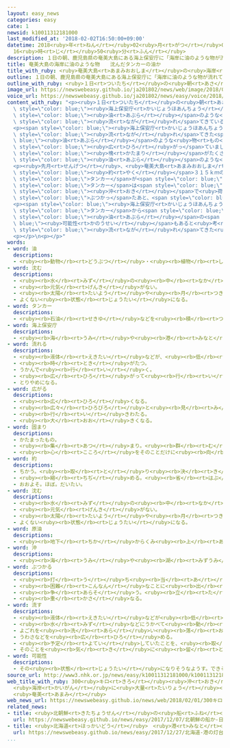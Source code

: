 ```yaml
---
layout: easy_news
categories: easy
cate: 1
newsid: k10011312181000
last_modified_at: '2018-02-02T16:50:00+09:00'
datetime: 2018<ruby>年<rt>ねん</rt></ruby>02<ruby>月<rt>がつ</rt></ruby>02<ruby>日<rt>にち</rt></ruby>
  16<ruby>時<rt>じ</rt></ruby>50<ruby>分<rt>ふん</rt></ruby>
description: １日の朝、鹿児島県の奄美大島にある海上保安庁に「海岸に油のような物が流れてきている」という連絡がありました。
title: 奄美大島の海岸に油のような物　　沈んだタンカーの油か
title_with_ruby: <ruby>奄美大島<rt>あまみおおしま</rt></ruby>の<ruby>海岸<rt>かいがん</rt></ruby>に<ruby>油<rt>あぶら</rt></ruby>のような<ruby>物<rt>もの</rt></ruby>　　<ruby>沈<rt>しず</rt></ruby>んだタンカーの<ruby>油<rt>あぶら</rt></ruby>か
outline: １日の朝、鹿児島県の奄美大島にある海上保安庁に「海岸に油のような物が流れてきている」という連絡がありました。
outline_with_ruby: <ruby>１日<rt>ついたち</rt></ruby>の<ruby>朝<rt>あさ</rt></ruby>、<ruby>鹿児島県<rt>かごしまけん</rt></ruby>の<ruby>奄美大島<rt>あまみおおしま</rt></ruby>にある<ruby>海上保安庁<rt>かいじょうほあんちょう</rt></ruby>に「<ruby>海岸<rt>かいがん</rt></ruby>に<ruby>油<rt>あぶら</rt></ruby>のような<ruby>物<rt>もの</rt></ruby>が<ruby>流<rt>なが</rt></ruby>れてきている」という<ruby>連絡<rt>れんらく</rt></ruby>がありました。
image_url: https://newswebeasy.github.io/ja201802/news/web/image/2018/02/01/K10011312181_1802012248_1802012249_01_02.jpg
voice_url: https://newswebeasy.github.io/ja201802/news/easy/voice/2018/02/02/k10011312181000.mp3
content_with_ruby: "<p><ruby>１日<rt>ついたち</rt></ruby>の<ruby>朝<rt>あさ</rt></ruby>、<ruby>鹿児島県<rt>かごしまけん</rt></ruby>の<ruby>奄美大島<rt>あまみおおしま</rt></ruby>にある<span\
  \ style=\"color: blue;\"><ruby>海上保安庁<rt>かいじょうほあんちょう</rt></ruby></span>に「<ruby>海岸<rt>かいがん</rt></ruby>に<span\
  \ style=\"color: blue;\"><ruby>油<rt>あぶら</rt></ruby></span>のような<ruby>物<rt>もの</rt></ruby>が<span\
  \ style=\"color: blue;\"><ruby>流<rt>なが</rt></ruby>れ</span>てきている」という<ruby>連絡<rt>れんらく</rt></ruby>がありました。</p>\n\
  <p><span style=\"color: blue;\"><ruby>海上保安庁<rt>かいじょうほあんちょう</rt></ruby></span>が<ruby>調<rt>しら</rt></ruby>べると、<ruby>奄美大島<rt>あまみおおしま</rt></ruby>の<ruby>朝仁海岸<rt>あさにかいがん</rt></ruby>では、<span\
  \ style=\"color: blue;\"><ruby>流<rt>なが</rt></ruby>れ</span>てきた<span style=\"color:\
  \ blue;\"><ruby>油<rt>あぶら</rt></ruby></span>のような<ruby>物<rt>もの</rt></ruby>が５００ｍぐらい<span\
  \ style=\"color: blue;\"><ruby>広<rt>ひろ</rt></ruby>がっ</span>ていました。<ruby>海岸<rt>かいがん</rt></ruby>には<ruby>黒<rt>くろ</rt></ruby>い<span\
  \ style=\"color: blue;\"><ruby>塊<rt>かたまり</rt></ruby></span>がたくさん<ruby>落<rt>お</rt></ruby>ちていました。<span\
  \ style=\"color: blue;\"><ruby>油<rt>あぶら</rt></ruby></span>のような<ruby>物<rt>もの</rt></ruby>は、<ruby>奄美大島<rt>あまみおおしま</rt></ruby>のほかの<ruby>多<rt>おお</rt></ruby>くの<ruby>海岸<rt>かいがん</rt></ruby>でも<ruby>見<rt>み</rt></ruby>つかりました。</p>\n\
  <p><ruby>先月<rt>せんげつ</rt></ruby>、<ruby>奄美大島<rt>あまみおおしま</rt></ruby>から<ruby>西<rt>にし</rt></ruby>に<span\
  \ style=\"color: blue;\"><ruby>約<rt>やく</rt></ruby></span>３１５ｋｍの<ruby>日本<rt>にっぽん</rt></ruby>の<ruby>海<rt>うみ</rt></ruby>で、イランの<ruby>会社<rt>かいしゃ</rt></ruby>の<span\
  \ style=\"color: blue;\">タンカー</span>が<span style=\"color: blue;\"><ruby>沈<rt>しず</rt></ruby>む</span><ruby>事故<rt>じこ</rt></ruby>がありました。この<span\
  \ style=\"color: blue;\">タンカー</span>は<span style=\"color: blue;\"><ruby>原油<rt>げんゆ</rt></ruby></span>を<ruby>運<rt>はこ</rt></ruby>んでいて、<ruby>中国<rt>ちゅうごく</rt></ruby>の<ruby>上海<rt>しゃんはい</rt></ruby>の<span\
  \ style=\"color: blue;\"><ruby>沖<rt>おき</rt></ruby></span>で<ruby>荷物<rt>にもつ</rt></ruby>を<ruby>運<rt>はこ</rt></ruby>ぶ<ruby>大<rt>おお</rt></ruby>きな<ruby>船<rt>ふね</rt></ruby>と<span\
  \ style=\"color: blue;\">ぶつかっ</span>たあと、<span style=\"color: blue;\"><ruby>流<rt>なが</rt></ruby>さ</span>れていました。</p>\n\
  <p><span style=\"color: blue;\"><ruby>海上保安庁<rt>かいじょうほあんちょう</rt></ruby></span>は、この<span\
  \ style=\"color: blue;\">タンカー</span>から<span style=\"color: blue;\"><ruby>流<rt>なが</rt></ruby>れ</span>た<span\
  \ style=\"color: blue;\"><ruby>油<rt>あぶら</rt></ruby></span>の<span style=\"color:\
  \ blue;\"><ruby>可能性<rt>かのうせい</rt></ruby></span>もあると<ruby>考<rt>かんが</rt></ruby>えて、<ruby>海岸<rt>かいがん</rt></ruby>に<span\
  \ style=\"color: blue;\"><ruby>流<rt>なが</rt></ruby>れ</span>てきた<ruby>物<rt>もの</rt></ruby>について<ruby>調<rt>しら</rt></ruby>べています。</p>\n\
  <p></p>\n<p></p>"
words:
- word: 油
  descriptions:
  - <ruby><rb>動物</rb><rt>どうぶつ</rt></ruby>・<ruby><rb>植物</rb><rt>しょくぶつ</rt></ruby>・<ruby><rb>鉱物</rb><rt>こうぶつ</rt></ruby>からとった、<ruby><rb>水</rb><rt>みず</rt></ruby>と<ruby><rb>混</rb><rt>ま</rt></ruby>ざらない、<ruby><rb>燃</rb><rt>も</rt></ruby>えやすい<ruby><rb>液体</rb><rt>えきたい</rt></ruby>。
- word: 沈む
  descriptions:
  - <ruby><rb>水</rb><rt>みず</rt></ruby>の<ruby><rb>中</rb><rt>なか</rt></ruby>に<ruby><rb>深</rb><rt>ふか</rt></ruby>く<ruby><rb>入</rb><rt>はい</rt></ruby>る。
  - <ruby><rb>元気</rb><rt>げんき</rt></ruby>がない。
  - <ruby><rb>太陽</rb><rt>たいよう</rt></ruby>や<ruby><rb>月</rb><rt>つき</rt></ruby>が<ruby><rb>地平線</rb><rt>ちへいせん</rt></ruby>にかくれる。
  - よくない<ruby><rb>状態</rb><rt>じょうたい</rt></ruby>になる。
- word: タンカー
  descriptions:
  - <ruby><rb>石油</rb><rt>せきゆ</rt></ruby>などを<ruby><rb>積</rb><rt>つ</rt></ruby>んで<ruby><rb>運</rb><rt>はこ</rt></ruby>ぶ<ruby><rb>船</rb><rt>ふね</rt></ruby>。<ruby><rb>油送船</rb><rt>ゆそうせん</rt></ruby>。
- word: 海上保安庁
  descriptions:
  - <ruby><rb>海</rb><rt>うみ</rt></ruby>や<ruby><rb>港</rb><rt>みなと</rt></ruby>で、<ruby><rb>船</rb><rt>ふね</rt></ruby>の<ruby><rb>安全</rb><rt>あんぜん</rt></ruby>を<ruby><rb>守</rb><rt>まも</rt></ruby>ったり、<ruby><rb>法</rb><rt>ほう</rt></ruby>に<ruby><rb>違反</rb><rt>いはん</rt></ruby>することを<ruby><rb>防</rb><rt>ふせ</rt></ruby>いだりする<ruby><rb>国</rb><rt>くに</rt></ruby>の<ruby><rb>役所</rb><rt>やくしょ</rt></ruby>。
- word: 流れる
  descriptions:
  - <ruby><rb>液体</rb><rt>えきたい</rt></ruby>などが、<ruby><rb>低</rb><rt>ひく</rt></ruby>いほうへ<ruby><rb>動</rb><rt>うご</rt></ruby>く。
  - <ruby><rb>時</rb><rt>とき</rt></ruby>がたつ。
  - うかんで<ruby><rb>行</rb><rt>い</rt></ruby>く。
  - <ruby><rb>広</rb><rt>ひろ</rt></ruby>がって<ruby><rb>行</rb><rt>い</rt></ruby>く。
  - とりやめになる。
- word: 広がる
  descriptions:
  - <ruby><rb>広</rb><rt>ひろ</rt></ruby>くなる。
  - <ruby><rb>広々</rb><rt>ひろびろ</rt></ruby>と<ruby><rb>見</rb><rt>み</rt></ruby>わたせる。
  - <ruby><rb>行</rb><rt>い</rt></ruby>きわたる。
  - <ruby><rb>大</rb><rt>おお</rt></ruby>きくなる。
- word: 固まり
  descriptions:
  - かたまったもの。
  - <ruby><rb>集</rb><rt>あつ</rt></ruby>まり。<ruby><rb>群</rb><rt>む</rt></ruby>れ。
  - <ruby><rb>心</rb><rt>こころ</rt></ruby>をそのことだけに<ruby><rb>向</rb><rt>む</rt></ruby>ける。
- word: 約
  descriptions:
  - ちかう。<ruby><rb>取</rb><rt>と</rt></ruby>り<ruby><rb>決</rb><rt>き</rt></ruby>める。
  - <ruby><rb>縮</rb><rt>ちぢ</rt></ruby>める。<ruby><rb>省</rb><rt>はぶ</rt></ruby>く。<ruby><rb>簡単</rb><rt>かんたん</rt></ruby>にする。
  - おおよそ。ほぼ。だいたい。
- word: 沈む
  descriptions:
  - <ruby><rb>水</rb><rt>みず</rt></ruby>の<ruby><rb>中</rb><rt>なか</rt></ruby>に<ruby><rb>深</rb><rt>ふか</rt></ruby>く<ruby><rb>入</rb><rt>はい</rt></ruby>る。
  - <ruby><rb>元気</rb><rt>げんき</rt></ruby>がない。
  - <ruby><rb>太陽</rb><rt>たいよう</rt></ruby>や<ruby><rb>月</rb><rt>つき</rt></ruby>が<ruby><rb>地平線</rb><rt>ちへいせん</rt></ruby>にかくれる。
  - よくない<ruby><rb>状態</rb><rt>じょうたい</rt></ruby>になる。
- word: 原油
  descriptions:
  - <ruby><rb>地下</rb><rt>ちか</rt></ruby>からくみ<ruby><rb>上</rb><rt>あ</rt></ruby>げたままで、まだ<ruby><rb>精製</rb><rt>せいせい</rt></ruby>していない<ruby><rb>石油</rb><rt>せきゆ</rt></ruby>。
- word: 沖
  descriptions:
  - <ruby><rb>海</rb><rt>うみ</rt></ruby>や<ruby><rb>湖</rb><rt>みずうみ</rt></ruby>で、<ruby><rb>岸</rb><rt>きし</rt></ruby>から<ruby><rb>遠</rb><rt>とお</rt></ruby>くはなれた<ruby><rb>所</rb><rt>ところ</rt></ruby>。
- word: ぶつかる
  descriptions:
  - <ruby><rb>打</rb><rt>う</rt></ruby>ち<ruby><rb>当</rb><rt>あ</rt></ruby>たる。つき<ruby><rb>当</rb><rt>あ</rt></ruby>たる。
  - <ruby><rb>困難</rb><rt>こんなん</rt></ruby>なことに<ruby><rb>出</rb><rt>で</rt></ruby>あう。
  - <ruby><rb>争</rb><rt>あらそ</rt></ruby>う。<ruby><rb>立</rb><rt>た</rt></ruby>ち<ruby><rb>向</rb><rt>む</rt></ruby>かう。
  - <ruby><rb>重</rb><rt>かさ</rt></ruby>なる。
- word: 流す
  descriptions:
  - <ruby><rb>液体</rb><rt>えきたい</rt></ruby>などが<ruby><rb>低</rb><rt>ひく</rt></ruby>いほうへ<ruby><rb>動</rb><rt>うご</rt></ruby>くようにする。
  - <ruby><rb>水</rb><rt>みず</rt></ruby>などにうかべて<ruby><rb>動</rb><rt>うご</rt></ruby>かす。
  - よごれを<ruby><rb>洗</rb><rt>あら</rt></ruby>い<ruby><rb>落</rb><rt>お</rt></ruby>とす。
  - うわさなどを<ruby><rb>広</rb><rt>ひろ</rt></ruby>める。
  - <ruby><rb>予定</rb><rt>よてい</rt></ruby>していたことを、<ruby><rb>取</rb><rt>と</rt></ruby>りやめる。
  - そのことを<ruby><rb>気</rb><rt>き</rt></ruby>に<ruby><rb>留</rb><rt>と</rt></ruby>めない。
- word: 可能性
  descriptions:
  - その<ruby><rb>状態</rb><rt>じょうたい</rt></ruby>になりそうなようす。できそうなようす。
source_url: http://www3.nhk.or.jp/news/easy/k10011312181000/k10011312181000.html
web_title_with_ruby: 300<ruby>キロ<rt>きろ</rt></ruby><ruby>沖<rt>おき</rt></ruby><ruby>沈没<rt>ちんぼつ</rt></ruby><ruby>タンカー<rt>たんかー</rt></ruby>の<ruby>油<rt>あぶら</rt></ruby>か
  <ruby>海岸<rt>かいがん</rt></ruby>に<ruby>大量<rt>たいりょう</rt></ruby><ruby>漂着<rt>ひょうちゃく</rt></ruby>
  <ruby>奄美<rt>あまみ</rt></ruby>
web_news_url: https://newswebeasy.github.io/news/web/2018/02/01/300キロ沖沈没タンカーの油か-海岸に大量漂着-奄美
related_news:
- title: <ruby>北朝鮮<rt>きたちょうせん</rt></ruby>の<ruby>船<rt>ふね</rt></ruby>か　<ruby>日本<rt>にっぽん</rt></ruby>に<ruby>流<rt>なが</rt></ruby>されてくる<ruby>船<rt>ふね</rt></ruby>が<ruby>増<rt>ふ</rt></ruby>えている
  url: https://newswebeasy.github.io/news/easy/2017/12/07/北朝鮮の船か-日本に流されてくる船が増えている
- title: <ruby>北海道<rt>ほっかいどう</rt></ruby>　<ruby>港<rt>みなと</rt></ruby>の<ruby>灯台<rt>とうだい</rt></ruby>が<ruby>壊<rt>こわ</rt></ruby>れる　<ruby>大<rt>おお</rt></ruby>きな<ruby>波<rt>なみ</rt></ruby>が<ruby>原因<rt>げんいん</rt></ruby>の<ruby>可能性<rt>かのうせい</rt></ruby>
  url: https://newswebeasy.github.io/news/easy/2017/12/27/北海道-港の灯台が壊れる-大きな波が原因の可能性
...
```

